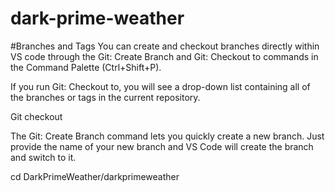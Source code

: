 # dark-prime-weather

#Branches and Tags
You can create and checkout branches directly within VS code through the Git: Create Branch and Git: Checkout to commands in the Command Palette (Ctrl+Shift+P).

If you run Git: Checkout to, you will see a drop-down list containing all of the branches or tags in the current repository.

Git checkout

The Git: Create Branch command lets you quickly create a new branch. Just provide the name of your new branch and VS Code will create the branch and switch to it.

cd DarkPrimeWeather/darkprimeweather